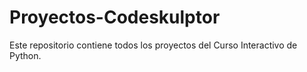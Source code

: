 # Proyectos-Codeskulptor
Este repositorio contiene todos los proyectos del Curso Interactivo de Python.
